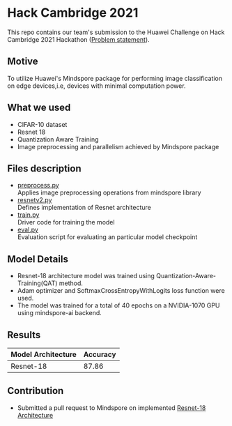 # Hack Cambridge 2021

This repo contains our team's submission to the Huawei Challenge on Hack Cambridge 2021 Hackathon ([Problem statement](https://hackcambridge.com/dashboard/challenges)).

## Motive
To utilize Huawei's Mindspore package for performing image classification on edge devices,i.e, devices with minimal computation power.

## What we used
- CIFAR-10 dataset 
- Resnet 18
- Quantization Aware Training
- Image preprocessing and parallelism achieved by Mindspore package

## Files description
- [preprocess.py](preprocess.py) <br>
    Applies image preprocessing operations from mindspore library <br>
- [resnetv2.py](resnetv2.py) <br>
    Defines implementation of Resnet architecture <br>
- [train.py](train.py) <br>
    Driver code for training the model <br>
- [eval.py](eval.py) <br>
    Evaluation script for evaluating an particular model checkpoint <br>
    
## Model Details
- Resnet-18 architecture model was trained using Quantization-Aware-Training(QAT) method. 
- Adam optimizer and SoftmaxCrossEntropyWithLogits loss function were used. 
- The model was trained for a total of 40 epochs on a NVIDIA-1070 GPU using mindspore-ai backend. 
    
## Results

| Model Architecture  | Accuracy |
| ------------- | ------------- |
| Resnet-18  | 87.86  |

## Contribution

- Submitted a pull request to Mindspore on implemented [Resnet-18 Architecture](https://gitee.com/mindspore/mindspore/pulls/11587)

